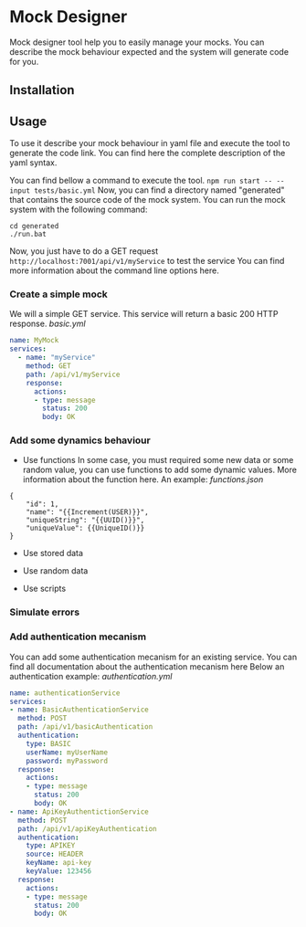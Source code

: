 # Mock Designer
Mock designer tool help you to easily manage your mocks. You can describe the mock behaviour expected and the system will generate code for you.

## Installation

## Usage

To use it describe your mock behaviour in yaml file and execute the tool to generate the code link.
You can find here the complete description of the yaml syntax.

You can find bellow a command to execute the tool.
`npm run start -- --input tests/basic.yml`
Now, you can find a directory named "generated" that contains the source code of the mock system.
You can run the mock system with the following command:
```
cd generated
./run.bat
```
Now, you just have to do a GET request `http://localhost:7001/api/v1/myService` to test the service
You can find more information about the command line options here.

### Create a simple mock

We will a simple GET service. This service will return a basic 200 HTTP response.
*basic.yml*
```yaml
name: MyMock
services:
  - name: "myService"
    method: GET
    path: /api/v1/myService
    response:
      actions:
      - type: message
        status: 200
        body: OK
```

### Add some dynamics behaviour

- Use functions
In some case, you must required some new data or some random value, you can use functions to add some dynamic values. More information about the function here.
An example:
*functions.json*
```
{
    "id": 1,
    "name": "{{Increment(USER)}}",
    "uniqueString": "{{UUID()}}",
    "uniqueValue": {{UniqueID()}}
}
```

- Use stored data

- Use random data

- Use scripts

### Simulate errors

### Add authentication mecanism

You can add some authentication mecanism for an existing service.
You can find all documentation about the authentication mecanism here
Below an authentication example:
*authentication.yml*
```yaml
name: authenticationService
services: 
- name: BasicAuthenticationService
  method: POST
  path: /api/v1/basicAuthentication
  authentication:
    type: BASIC
    userName: myUserName
    password: myPassword
  response:
    actions:
    - type: message
      status: 200
      body: OK
- name: ApiKeyAuthentictionService
  method: POST
  path: /api/v1/apiKeyAuthentication
  authentication:
    type: APIKEY
    source: HEADER
    keyName: api-key
    keyValue: 123456
  response:
    actions:
    - type: message
      status: 200
      body: OK
```
